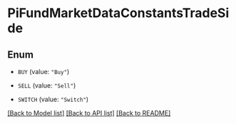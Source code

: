 # PiFundMarketDataConstantsTradeSide

## Enum


* `BUY` (value: `"Buy"`)

* `SELL` (value: `"Sell"`)

* `SWITCH` (value: `"Switch"`)


[[Back to Model list]](../README.md#documentation-for-models) [[Back to API list]](../README.md#documentation-for-api-endpoints) [[Back to README]](../README.md)


